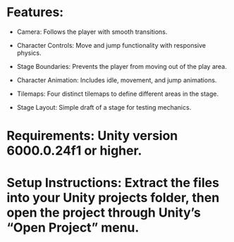 # Features:

- Camera: Follows the player with smooth transitions.
  
- Character Controls: Move and jump functionality with responsive physics.
  
- Stage Boundaries: Prevents the player from moving out of the play area.
  
- Character Animation: Includes idle, movement, and jump animations.
  
- Tilemaps: Four distinct tilemaps to define different areas in the stage.
  
- Stage Layout: Simple draft of a stage for testing mechanics.
  
# Requirements: Unity version 6000.0.24f1 or higher.

# Setup Instructions: Extract the files into your Unity projects folder, then open the project through Unity’s “Open Project” menu.
